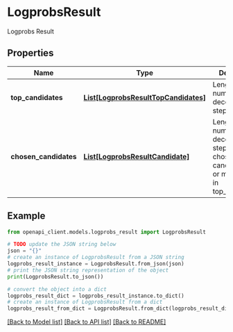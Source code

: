 # LogprobsResult

Logprobs Result

## Properties

Name | Type | Description | Notes
------------ | ------------- | ------------- | -------------
**top_candidates** | [**List[LogprobsResultTopCandidates]**](LogprobsResultTopCandidates.md) | Length &#x3D; total number of decoding steps. | [optional] 
**chosen_candidates** | [**List[LogprobsResultCandidate]**](LogprobsResultCandidate.md) | Length &#x3D; total number of decoding steps.  The chosen candidates may or may not be in top_candidates. | [optional] 

## Example

```python
from openapi_client.models.logprobs_result import LogprobsResult

# TODO update the JSON string below
json = "{}"
# create an instance of LogprobsResult from a JSON string
logprobs_result_instance = LogprobsResult.from_json(json)
# print the JSON string representation of the object
print(LogprobsResult.to_json())

# convert the object into a dict
logprobs_result_dict = logprobs_result_instance.to_dict()
# create an instance of LogprobsResult from a dict
logprobs_result_from_dict = LogprobsResult.from_dict(logprobs_result_dict)
```
[[Back to Model list]](../README.md#documentation-for-models) [[Back to API list]](../README.md#documentation-for-api-endpoints) [[Back to README]](../README.md)


